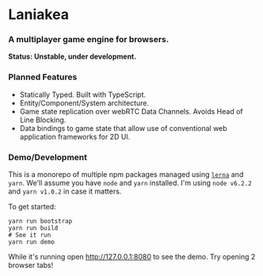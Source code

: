 Laniakea
========
### A multiplayer game engine for browsers.

**Status: Unstable, under development.**

### Planned Features
- Statically Typed. Built with TypeScript.
- Entity/Component/System architecture.
- Game state replication over webRTC Data Channels. Avoids Head of Line Blocking.
- Data bindings to game state that allow use of conventional web application frameworks for 2D UI.

### Demo/Development
This is a monorepo of multiple npm packages managed using [`lerna`](https://github.com/lerna/lerna) and `yarn`.
We'll assume you have `node` and `yarn` installed. I'm using `node v6.2.2` and `yarn v1.0.2` in case it matters.

To get started:
```
yarn run bootstrap
yarn run build
# See it run
yarn run demo
```
While it's running open <http://127.0.0.1:8080> to see the demo. Try opening 2 browser tabs!
